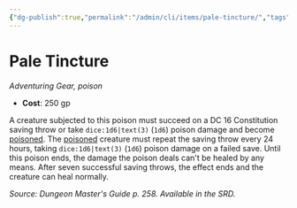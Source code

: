 ```yaml
---
{"dg-publish":true,"permalink":"/admin/cli/items/pale-tincture/","tags":["compendium/src/5e/dmg","item/gear/poison","item/property/poison"],"updated":"2025-01-11T15:32:18.708+00:00"}
---
```


# Pale Tincture
*Adventuring Gear, poison*  

- **Cost**: 250 gp

A creature subjected to this poison must succeed on a DC 16 Constitution saving throw or take `dice:1d6|text(3)` (`1d6`) poison damage and become [poisoned](/3-Mechanics/CLI/rules/conditions.md#poisoned). The [poisoned](/3-Mechanics/CLI/rules/conditions.md#poisoned) creature must repeat the saving throw every 24 hours, taking `dice:1d6|text(3)` (`1d6`) poison damage on a failed save. Until this poison ends, the damage the poison deals can't be healed by any means. After seven successful saving throws, the effect ends and the creature can heal normally.

*Source: Dungeon Master's Guide p. 258. Available in the SRD.*